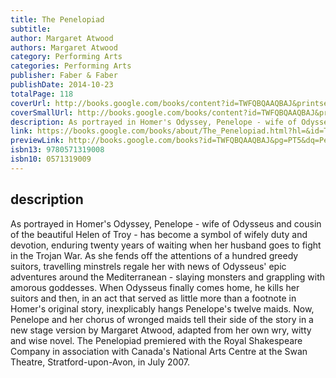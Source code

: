 ```yaml
---
title: The Penelopiad
subtitle: 
author: Margaret Atwood
authors: Margaret Atwood
category: Performing Arts
categories: Performing Arts
publisher: Faber & Faber
publishDate: 2014-10-23
totalPage: 118
coverUrl: http://books.google.com/books/content?id=TWFQBQAAQBAJ&printsec=frontcover&img=1&zoom=1&edge=curl&source=gbs_api
coverSmallUrl: http://books.google.com/books/content?id=TWFQBQAAQBAJ&printsec=frontcover&img=1&zoom=5&edge=curl&source=gbs_api
description: As portrayed in Homer's Odyssey, Penelope - wife of Odysseus and cousin of the beautiful Helen of Troy - has become a symbol of wifely duty and devotion, enduring twenty years of waiting when her husband goes to fight in the Trojan War. As she fends off the attentions of a hundred greedy suitors, travelling minstrels regale her with news of Odysseus' epic adventures around the Mediterranean - slaying monsters and grappling with amorous goddesses. When Odysseus finally comes home, he kills her suitors and then, in an act that served as little more than a footnote in Homer's original story, inexplicably hangs Penelope's twelve maids. Now, Penelope and her chorus of wronged maids tell their side of the story in a new stage version by Margaret Atwood, adapted from her own wry, witty and wise novel. The Penelopiad premiered with the Royal Shakespeare Company in association with Canada's National Arts Centre at the Swan Theatre, Stratford-upon-Avon, in July 2007.
link: https://books.google.com/books/about/The_Penelopiad.html?hl=&id=TWFQBQAAQBAJ
previewLink: http://books.google.com/books?id=TWFQBQAAQBAJ&pg=PT5&dq=Penelopiad&hl=&as_pt=BOOKS&cd=1&source=gbs_api
isbn13: 9780571319008
isbn10: 0571319009
---
```

## description

As portrayed in Homer's Odyssey, Penelope - wife of Odysseus and cousin of the beautiful Helen of Troy - has become a symbol of wifely duty and devotion, enduring twenty years of waiting when her husband goes to fight in the Trojan War. As she fends off the attentions of a hundred greedy suitors, travelling minstrels regale her with news of Odysseus' epic adventures around the Mediterranean - slaying monsters and grappling with amorous goddesses. When Odysseus finally comes home, he kills her suitors and then, in an act that served as little more than a footnote in Homer's original story, inexplicably hangs Penelope's twelve maids. Now, Penelope and her chorus of wronged maids tell their side of the story in a new stage version by Margaret Atwood, adapted from her own wry, witty and wise novel. The Penelopiad premiered with the Royal Shakespeare Company in association with Canada's National Arts Centre at the Swan Theatre, Stratford-upon-Avon, in July 2007.


